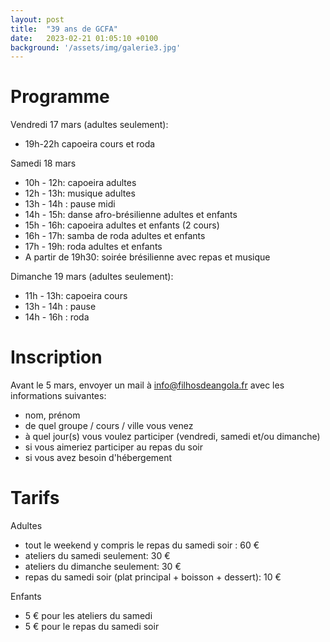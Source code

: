 ```yaml
---
layout: post
title:  "39 ans de GCFA"
date:   2023-02-21 01:05:10 +0100
background: '/assets/img/galerie3.jpg'
---
```


# Programme

Vendredi 17 mars (adultes seulement):
 - 19h-22h capoeira cours et roda

Samedi 18 mars
- 10h - 12h: capoeira adultes
- 12h - 13h: musique adultes
- 13h - 14h : pause midi
- 14h - 15h: danse afro-brésilienne adultes et enfants
- 15h - 16h: capoeira adultes et enfants (2 cours)
- 16h - 17h: samba de roda adultes et enfants
- 17h - 19h: roda adultes et enfants
- A partir de 19h30: soirée brésilienne avec repas et musique

Dimanche 19 mars (adultes seulement):
- 11h - 13h: capoeira cours
- 13h - 14h : pause
- 14h - 16h : roda

# Inscription

Avant le 5 mars, envoyer un mail à info@filhosdeangola.fr avec les informations suivantes:
- nom, prénom
- de quel groupe / cours / ville vous venez
- à quel jour(s) vous voulez participer (vendredi, samedi et/ou dimanche)
- si vous aimeriez participer au repas du soir
- si vous avez besoin d'hébergement

# Tarifs

Adultes
- tout le weekend y compris le repas du samedi soir : 60 €
- ateliers du samedi seulement: 30 €
- ateliers du dimanche seulement: 30 €
- repas du samedi soir (plat principal + boisson + dessert): 10 €

Enfants
- 5 € pour les ateliers du samedi
- 5 € pour le repas du samedi soir
